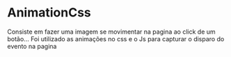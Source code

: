 # AnimationCss
Consiste em fazer uma imagem se movimentar na pagina ao click de um botão... Foi utilizado as animações no css e o Js para capturar o disparo do evento na pagina
